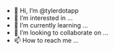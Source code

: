 - 👋 Hi, I’m @tylerdotapp
- 👀 I’m interested in ...
- 🌱 I’m currently learning ...
- 💞️ I’m looking to collaborate on ...
- 📫 How to reach me ...

<!---
tylerdotapp/tylerdotapp is a ✨ special ✨ repository because its `README.md` (this file) appears on your GitHub profile.
You can click the Preview link to take a look at your changes.
--->
